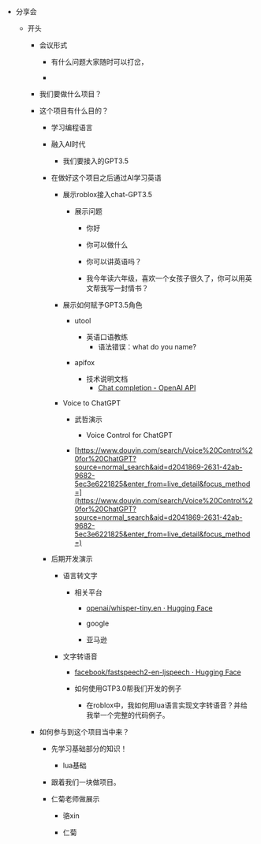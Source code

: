 -   分享会  
    -   开头  
        
        -   会议形式  
            
            -   有什么问题大家随时可以打岔，  
                
            
            -     
                
        
        -   我们要做什么项目？  
            
        
        -   这个项目有什么目的？  
            
            -   学习编程语言  
                
            
            -   融入AI时代  
                -   我们要接入的GPT3.5  
                    
            
            -   在做好这个项目之后通过AI学习英语  
                
                -   展示roblox接入chat-GPT3.5  
                    -   展示问题  
                        
                        -   你好  
                            
                        
                        -   你可以做什么  
                            
                        
                        -   你可以讲英语吗？  
                            
                        
                        -   我今年读六年级，喜欢一个女孩子很久了，你可以用英文帮我写一封情书？  
                            
                
                -   展示如何赋予GPT3.5角色  
                    
                    -   utool  
                        -   英语口语教练  
                            -   语法错误：what do you name?  
                                
                    
                    -   apifox  
                        -   技术说明文档  
                            -   [Chat completion - OpenAI API](https://platform.openai.com/docs/guides/chat)  
                                
                
                -   Voice to ChatGPT  
                    
                    -   武哲演示  
                        -   Voice Control for ChatGPT  
                            
                    
                    -   [https://www.douyin.com/search/Voice%20Control%20for%20ChatGPT?source=normal_search&aid=d2041869-2631-42ab-9682-5ec3e6221825&enter_from=live_detail&focus_method=](https://www.douyin.com/search/Voice%20Control%20for%20ChatGPT?source=normal_search&aid=d2041869-2631-42ab-9682-5ec3e6221825&enter_from=live_detail&focus_method=)  
                        
            
            -   后期开发演示  
                
                -   语言转文字  
                    -   相关平台  
                        
                        -   [openai/whisper-tiny.en · Hugging Face](https://huggingface.co/openai/whisper-tiny.en)  
                            
                        
                        -   google  
                            
                        
                        -   亚马逊  
                            
                
                -   文字转语音  
                    
                    -   [facebook/fastspeech2-en-ljspeech · Hugging Face](https://huggingface.co/facebook/fastspeech2-en-ljspeech)  
                        
                    
                    -   如何使用GTP3.0帮我们开发的例子  
                        -   在roblox中，我如何用lua语言实现文字转语音？并给我举一个完整的代码例子。  
                            
        
        -   如何参与到这个项目当中来？  
            
            -   先学习基础部分的知识！  
                -   lua基础  
                    
            
            -   跟着我们一块做项目。  
                
            
            -   仁菊老师做展示  
                
                -   骆xin  
                    
                
                -   仁菊